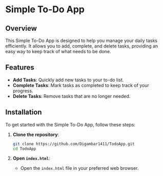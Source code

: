 
# Simple To-Do App

## Overview

This Simple To-Do App is designed to help you manage your daily tasks efficiently. It allows you to add, complete, and delete tasks, providing an easy way to keep track of what needs to be done.

## Features

- **Add Tasks**: Quickly add new tasks to your to-do list.
- **Complete Tasks**: Mark tasks as completed to keep track of your progress.
- **Delete Tasks**: Remove tasks that are no longer needed.

## Installation

To get started with the Simple To-Do App, follow these steps:

1. **Clone the repository**:
    ```bash
    git clone https://github.com/Digambar1411/TodoApp.git
    cd TodoApp
    ```

2. **Open `index.html`**:
    - Open the `index.html` file in your preferred web browser.
